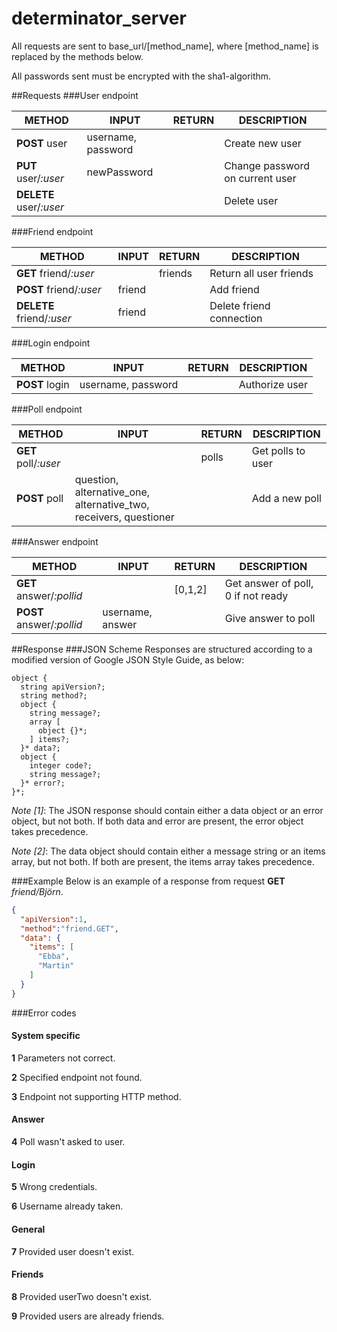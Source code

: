 # determinator_server
All requests are sent to base_url/[method_name], where [method_name] is replaced by the methods below.

All passwords sent must be encrypted with the sha1-algorithm.

##Requests
###User endpoint

| METHOD        | INPUT       | RETURN        | DESCRIPTION   |   
| ------------- |-------------| ------------- | ------------- |
|**POST** user  |username, password| |  Create new user|
|**PUT** user/*:user* |newPassword |   |Change password on current user | 
|**DELETE** user/*:user* |         |   |Delete user|

###Friend endpoint

| METHOD        | INPUT       | RETURN        | DESCRIPTION   |   
| ------------- |-------------| ------------- | ------------- |
|**GET** friend/*:user* | | friends |  Return all user friends|
|**POST** friend/*:user* | friend |   | Add friend | 
|**DELETE** friend/*:user* |friend|   |Delete friend connection|
	
###Login endpoint

| METHOD        | INPUT       | RETURN        | DESCRIPTION   |   
| ------------- |-------------| ------------- | ------------- |
|**POST** login |username, password |  |  Authorize user|

###Poll endpoint

| METHOD        | INPUT       | RETURN        | DESCRIPTION   |   
| ------------- |-------------| ------------- | ------------- |
|**GET** poll/*:user* | | polls |  Get polls to user|
|**POST** poll | question, alternative_one, alternative_two, receivers, questioner |   | Add a new poll | 

###Answer endpoint

| METHOD        | INPUT       | RETURN        | DESCRIPTION   |   
| ------------- |-------------| ------------- | ------------- |
|**GET** answer/*:pollid* | | [0,1,2] |  Get answer of poll, 0 if not ready |
|**POST** answer/*:pollid* | username, answer |   | Give answer to poll


##Response
###JSON Scheme
Responses are structured according to a modified version of Google JSON Style Guide, as below:

```
object {
  string apiVersion?;
  string method?;
  object {
    string message?;
    array [
      object {}*;
    ] items?;
  }* data?;
  object {
    integer code?;
    string message?;
  }* error?;
}*;
```

*Note [1]*: The JSON response should contain either a data object or an error object, but not both. If both data and error are present, the error object takes precedence.

*Note [2]*: The data object should contain either a message string or an items array, but not both. If both are present, the items array takes precedence.

###Example
Below is an example of a response from request **GET** *friend/Björn*.
```json
{
  "apiVersion":1,
  "method":"friend.GET",
  "data": {
    "items": [ 
      "Ebba",
      "Martin" 
    ]
  }
}
```
###Error codes

#### System specific
**1** Parameters not correct.

**2** Specified endpoint not found.

**3** Endpoint not supporting HTTP method.

#### Answer
**4** Poll wasn't asked to user.

#### Login
**5** Wrong credentials.

**6** Username already taken.

#### General
**7** Provided user doesn't exist.

#### Friends
**8** Provided userTwo doesn't exist.

**9** Provided users are already friends.
